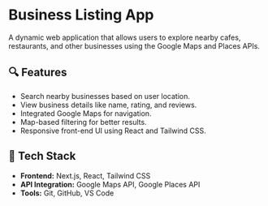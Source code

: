 # Business Listing App

A dynamic web application that allows users to explore nearby cafes, restaurants, and other businesses using the Google Maps and Places APIs.

## 🔍 Features

- Search nearby businesses based on user location.
- View business details like name, rating, and reviews.
- Integrated Google Maps for navigation.
- Map-based filtering for better results.
- Responsive front-end UI using React and Tailwind CSS.

## 🚀 Tech Stack

- **Frontend:** Next.js, React, Tailwind CSS
- **API Integration:** Google Maps API, Google Places API
- **Tools:** Git, GitHub, VS Code
